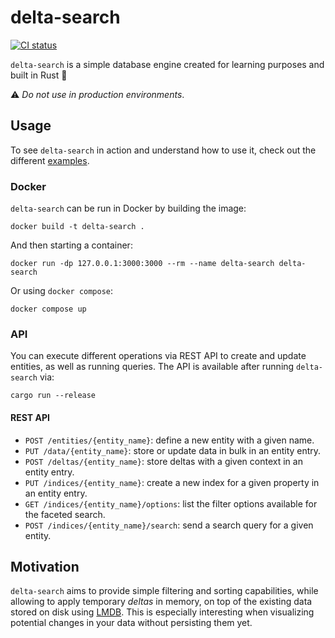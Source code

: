 # delta-search

[![CI status](https://github.com/aleics/delta-search/actions/workflows/ci.yml/badge.svg?branch=main)](https://github.com/aleics/delta-search/actions?query=branch%3Amain)

`delta-search` is a simple database engine created for learning purposes and built in Rust :crab:

:warning: _Do not use in production environments_.

## Usage

To see `delta-search` in action and understand how to use it, check out the different [examples](https://github.com/aleics/delta-search/tree/main/examples).

### Docker
`delta-search` can be run in Docker by building the image:

```shell
docker build -t delta-search .
```

And then starting a container:

```shell
docker run -dp 127.0.0.1:3000:3000 --rm --name delta-search delta-search
```

Or using `docker compose`:

```shell
docker compose up
```

### API
You can execute different operations via REST API to create and update entities, as well as running queries. The API
is available after running `delta-search` via:

```shell
cargo run --release
```

#### REST API

 - `POST /entities/{entity_name}`: define a new entity with a given name.
 - `PUT /data/{entity_name}`: store or update data in bulk in an entity entry.
 - `POST /deltas/{entity_name}`: store deltas with a given context in an entity entry.
 - `PUT /indices/{entity_name}`: create a new index for a given property in an entity entry.
 - `GET /indices/{entity_name}/options`: list the filter options available for the faceted search.
 - `POST /indices/{entity_name}/search`: send a search query for a given entity.

## Motivation

`delta-search` aims to provide simple filtering and sorting capabilities, while allowing to apply temporary _deltas_ in
memory, on top of the existing data stored on disk  using [LMDB](https://en.wikipedia.org/wiki/Lightning_Memory-Mapped_Database). This is especially interesting when  visualizing
potential changes in your data without persisting them yet.
